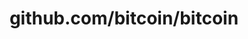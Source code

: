 ---
layout: post
title: github.com/bitcoin/bitcoin
categories: link
tags: [انگلیسی, گیت‌هاب, برنامه‌نویسی]
---